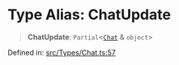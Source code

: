 # Type Alias: ChatUpdate

> **ChatUpdate**: `Partial`\<[`Chat`](Chat.md) & `object`\>

Defined in: [src/Types/Chat.ts:57](https://github.com/Fokusdotid/Baileys/blob/c0c23ce3104b65dfcc64246c9ee8a49ef38993b5/src/Types/Chat.ts#L57)
